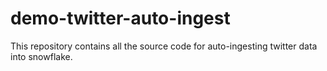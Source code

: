 # demo-twitter-auto-ingest
This repository contains all the source code for auto-ingesting twitter data into snowflake.
